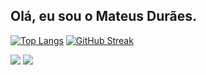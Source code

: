 ## Olá, eu sou o Mateus Durães.
[![Top Langs](https://github-readme-stats.vercel.app/api/top-langs/?username=matt-duraes&theme=highcontrast)](https://github.com/anuraghazra/github-readme-stats) 
[![GitHub Streak](https://github-readme-streak-stats.herokuapp.com?user=matt-duraes&theme=highcontrast&locale=pt_BR&date_format=j%20M%5B%20Y%5D&mode=weekly&exclude_days=Sun%2CSat)](https://git.io/streak-stats)


<a href = "mailto:mateusduraessilva@gmail.com?Subject=contato&Body=Ol%E1%2C"><img src="https://img.shields.io/badge/-Gmail-%23333?style=for-the-badge&logo=gmail&logoColor=white" target="_blank"></a>
<a href="https://www.linkedin.com/in/mattduraes/" target="_blank"><img src="https://img.shields.io/badge/-LinkedIn-%230077B5?style=for-the-badge&logo=linkedin&logoColor=white" target="_blank"></a>
  

